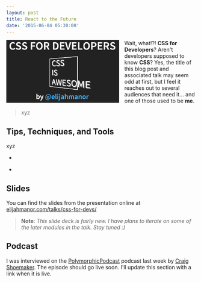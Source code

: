 ```yaml
---
layout: post
title: React to the Future
date: '2015-06-04 05:30:00'
---
```


<img src="/assets/images/2015/Jun/css-for-devs.png" style="float: left; width: 300px; margin: 0 1em 1em 0; padding: 0;" /> Wait, what!?! __CSS for Developers__? Aren't developers supposed to know **CSS**? Yes, the title of this blog post and associated talk may seem odd at first, but I feel it reaches out to several audiences that need it... and one of those used to be **me**.

> xyz

## Tips, Techniques, and Tools

xyz

<div class="flex-container">
  <ul class="flex-item">
    <li></li>
  </ul>
  <ul class="flex-item">
    <li></li>
  </ul>
</div>

## Slides

You can find the slides from the presentation online at [elijahmanor.com/talks/css-for-devs/](http://elijahmanor.com/talks/css-for-devs/)

> **Note**: _This slide deck is fairly new. I have plans to iterate on some of the later modules in the talk. Stay tuned :)_

## Podcast

I was interviewed on the [PolymorphicPodcast](polymorphicpodcast.com) podcast last week by [Craig Shoemaker](http://twitter.com/craigshoemaker). The episode should go live soon. I'll update this section with a link when it is live.
